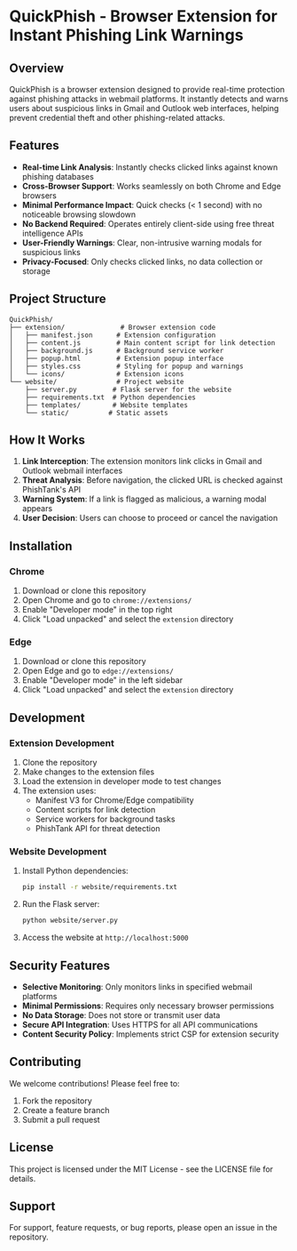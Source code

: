 # QuickPhish - Browser Extension for Instant Phishing Link Warnings

## Overview

QuickPhish is a browser extension designed to provide real-time protection against phishing attacks in webmail platforms. It instantly detects and warns users about suspicious links in Gmail and Outlook web interfaces, helping prevent credential theft and other phishing-related attacks.

## Features

- **Real-time Link Analysis**: Instantly checks clicked links against known phishing databases
- **Cross-Browser Support**: Works seamlessly on both Chrome and Edge browsers
- **Minimal Performance Impact**: Quick checks (< 1 second) with no noticeable browsing slowdown
- **No Backend Required**: Operates entirely client-side using free threat intelligence APIs
- **User-Friendly Warnings**: Clear, non-intrusive warning modals for suspicious links
- **Privacy-Focused**: Only checks clicked links, no data collection or storage

## Project Structure

```
QuickPhish/
├── extension/              # Browser extension code
│   ├── manifest.json      # Extension configuration
│   ├── content.js         # Main content script for link detection
│   ├── background.js      # Background service worker
│   ├── popup.html         # Extension popup interface
│   ├── styles.css         # Styling for popup and warnings
│   └── icons/             # Extension icons
└── website/               # Project website
    ├── server.py         # Flask server for the website
    ├── requirements.txt  # Python dependencies
    ├── templates/        # Website templates
    └── static/          # Static assets
```

## How It Works

1. **Link Interception**: The extension monitors link clicks in Gmail and Outlook webmail interfaces
2. **Threat Analysis**: Before navigation, the clicked URL is checked against PhishTank's API
3. **Warning System**: If a link is flagged as malicious, a warning modal appears
4. **User Decision**: Users can choose to proceed or cancel the navigation

## Installation

### Chrome
1. Download or clone this repository
2. Open Chrome and go to `chrome://extensions/`
3. Enable "Developer mode" in the top right
4. Click "Load unpacked" and select the `extension` directory

### Edge
1. Download or clone this repository
2. Open Edge and go to `edge://extensions/`
3. Enable "Developer mode" in the left sidebar
4. Click "Load unpacked" and select the `extension` directory

## Development

### Extension Development
1. Clone the repository
2. Make changes to the extension files
3. Load the extension in developer mode to test changes
4. The extension uses:
   - Manifest V3 for Chrome/Edge compatibility
   - Content scripts for link detection
   - Service workers for background tasks
   - PhishTank API for threat detection

### Website Development
1. Install Python dependencies:
   ```bash
   pip install -r website/requirements.txt
   ```
2. Run the Flask server:
   ```bash
   python website/server.py
   ```
3. Access the website at `http://localhost:5000`

## Security Features

- **Selective Monitoring**: Only monitors links in specified webmail platforms
- **Minimal Permissions**: Requires only necessary browser permissions
- **No Data Storage**: Does not store or transmit user data
- **Secure API Integration**: Uses HTTPS for all API communications
- **Content Security Policy**: Implements strict CSP for extension security

## Contributing

We welcome contributions! Please feel free to:
1. Fork the repository
2. Create a feature branch
3. Submit a pull request

## License

This project is licensed under the MIT License - see the LICENSE file for details.

## Support

For support, feature requests, or bug reports, please open an issue in the repository. 